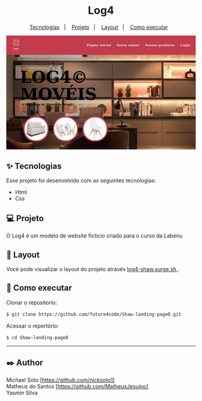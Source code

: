 <h1 align="center">
 Log4
</h1>

<p align="center">
  <a href="#-tecnologias">Tecnologias</a>&nbsp;&nbsp;&nbsp;|&nbsp;&nbsp;&nbsp;
  <a href="#-projeto">Projeto</a>&nbsp;&nbsp;&nbsp;|&nbsp;&nbsp;&nbsp;
  <a href="#-layout">Layout</a>&nbsp;&nbsp;&nbsp;|&nbsp;&nbsp;&nbsp;
  <a href="#-como-executar">Como executar</a>&nbsp;&nbsp;&nbsp;
  


<p align="center">
  <img src='img/print.png' alt='print da imagem'> 
</p>




## ✨ Tecnologias

Esse projeto foi desenvolvido com as seguintes tecnologias:

- Html
- Css

## 💻 Projeto

O  Log4 é um modelo de website ficticio criado para o curso da Labenu

## 🔖 Layout

Você pode visualizar o layout do projeto através [log4-shaw.surge.sh
](surge ). 

## 🚀 Como executar

 Clonar o repositorio:
```bash
$ git clone https://github.com/future4code/Shaw-landing-page8.git
```
Acessar o repertório:
```bash
$ cd Shaw-landing-page8

```
****
## ✒️ Author

 Michael Soto  [https://github.com/nicksoto1]    </br>
Matheus do Santos [https://github.com/MatheusJesuino]   </br>
Yasmin Silva 